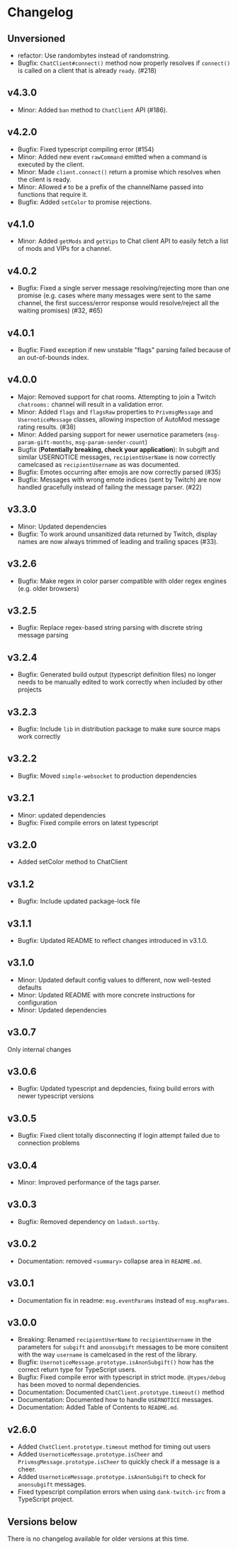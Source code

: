 # Changelog

## Unversioned

- refactor: Use randombytes instead of randomstring.
- Bugfix: `ChatClient#connect()` method now properly resolves if `connect()` is called on a client that is already `ready`. (#218)

## v4.3.0

- Minor: Added `ban` method to `ChatClient` API (#186).

## v4.2.0

- Bugfix: Fixed typescript compiling error (#154)
- Minor: Added new event `rawCommand` emitted when a command is executed by the client.
- Minor: Made `client.connect()` return a promise which resolves when the client is ready.
- Minor: Allowed `#` to be a prefix of the channelName passed into functions that require it.
- Bugfix: Added `setColor` to promise rejections.

## v4.1.0

- Minor: Added `getMods` and `getVips` to Chat client API to easily fetch a list of mods and VIPs for a channel.

## v4.0.2

- Bugfix: Fixed a single server message resolving/rejecting more than one promise (e.g. cases where many messages were sent to the same channel, the first success/error response would resolve/reject all the waiting promises) (#32, #65)

## v4.0.1

- Bugfix: Fixed exception if new unstable "flags" parsing failed because of an out-of-bounds index.

## v4.0.0

- Major: Removed support for chat rooms. Attempting to join a Twitch `chatrooms:` channel will result in a validation error.
- Minor: Added `flags` and `flagsRaw` properties to `PrivmsgMessage` and `UsernoticeMessage` classes, allowing inspection of AutoMod message rating results. (#38)
- Minor: Added parsing support for newer usernotice parameters (`msg-param-gift-months`, `msg-param-sender-count`)
- Bugfix (**Potentially breaking, check your application**): In subgift and similar USERNOTICE messages, `recipientUserName` is now correctly camelcased as `recipientUsername` as was documented.
- Bugfix: Emotes occurring after emojis are now correctly parsed (#35)
- Bugfix: Messages with wrong emote indices (sent by Twitch) are now handled gracefully instead of failing the message parser. (#22)

## v3.3.0

- Minor: Updated dependencies
- Bugfix: To work around unsanitized data returned by Twitch, display names are now always trimmed of leading and trailing spaces (#33).

## v3.2.6

- Bugfix: Make regex in color parser compatible with older regex engines (e.g. older browsers)

## v3.2.5

- Bugfix: Replace regex-based string parsing with discrete string message parsing

## v3.2.4

- Bugfix: Generated build output (typescript definition files) no longer needs to be manually edited to work correctly when included by other projects

## v3.2.3

- Bugfix: Include `lib` in distribution package to make sure source maps work correctly

## v3.2.2

- Bugfix: Moved `simple-websocket` to production dependencies

## v3.2.1

- Minor: updated dependencies
- Bugfix: Fixed compile errors on latest typescript

## v3.2.0

- Added setColor method to ChatClient

## v3.1.2

- Bugfix: Include updated package-lock file

## v3.1.1

- Bugfix: Updated README to reflect changes introduced in v3.1.0.

## v3.1.0

- Minor: Updated default config values to different, now well-tested defaults
- Minor: Updated README with more concrete instructions for configuration
- Minor: Updated dependencies

## v3.0.7

Only internal changes

## v3.0.6

- Bugfix: Updated typescript and depdencies, fixing build errors with newer typescript versions

## v3.0.5

- Bugfix: Fixed client totally disconnecting if login attempt failed due to connection problems

## v3.0.4

- Minor: Improved performance of the tags parser.

## v3.0.3

- Bugfix: Removed dependency on `lodash.sortby`.

## v3.0.2

- Documentation: removed `<summary>` collapse area in `README.md`.

## v3.0.1

- Documentation fix in readme: `msg.eventParams` instead of `msg.msgParams`.

## v3.0.0

- Breaking: Renamed `recipientUserName` to `recipientUsername` in the parameters
  for `subgift` and `anonsubgift` messages to be more consitent with the way
  `username` is camelcased in the rest of the library.
- Bugfix: `UsernoticeMessage.prototype.isAnonSubgift()` how has the correct
  return type for TypeScript users.
- Bugfix: Fixed compile error with typescript in strict mode. `@types/debug` has
  been moved to normal dependencies.
- Documentation: Documented `ChatClient.prototype.timeout()` method
- Documentation: Documented how to handle `USERNOTICE` messages.
- Documentation: Added Table of Contents to `README.md`.

## v2.6.0

- Added `ChatClient.prototype.timeout` method for timing out users
- Added `UsernoticeMessage.prototype.isCheer` and
  `PrivmsgMessage.prototype.isCheer` to quickly check if a message is a cheer.
- Added `UsernoticeMessage.prototype.isAnonSubgift` to check for `anonsubgift`
  messages.
- Fixed typescript compilation errors when using `dank-twitch-irc` from a
  TypeScript project.

## Versions below

There is no changelog available for older versions at this time.
